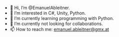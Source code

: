 - 👋 Hi, I’m @EmanuelAbleitner.
- 👀 I’m interested in C#, Unity, Python. 
- 🌱 I’m currently learning programming with Python. 
- 💞️ I’m currently not looking for collaborations. 
- 📫 How to reach me: emanuel.ableitner@gmx.at

<!---
EmanuelAbleitner/EmanuelAbleitner is a ✨ special ✨ repository because its `README.md` (this file) appears on your GitHub profile.
You can click the Preview link to take a look at your changes.
--->
